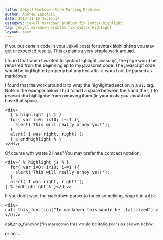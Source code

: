 ```yaml
---
title: Jekyll Markdown Code Parsing Problems
author: Andrew Ippoliti
date: 2013-11-10 18:26:17
category: jekyll markdown problem fix syntax highlight
tag: jekyll markdown problem fix syntax highlight
layout: post
---
```


If you put certain code in your Jekyll posts for syntax highlighting you may
get unexpected results. This explains a very simple work around.

I found that when I wanted to syntax highlight javascript, the page would be
rendered from the beginning up to my javascript code. The javascript code would 
be highlighted properly but any text after it would not be parsed as markdown.

I found that the work around is to wrap the highlighted section in a `div` tag.
Note in the example below I had to add a space between the `%` and the `{` `}`
to prevent the highlighter from removing them (in your code you should not have
that space.

<pre>&lt;div&gt;
  { % highlight js % }
  for( var i=0; i<10; i+=1 ){
    alert('This will really annoy you!');
  }
  alert('I was right, right?');
  { % endhighlight % }
&lt;/div&gt;</pre>

Of course why waste 2 lines? You may prefer the compact notation:

<pre>&lt;div&gt;{ % highlight js % }
  for( var i=0; i<10; i+=1 ){
    alert('This will really annoy you!');
  }
  alert('I was right, right?');
{ % endhighlight % }&lt;/div&gt;</pre>

If you don't want the markdown parser to touch something, wrap it in a `div`:

<pre>&lt;div&gt;
call_this_function("In markdown this would be italicized") as shown below:
&lt;/div&gt;</pre>

call_this_function("In markdown this would be italicized") as shown below:

or not...


